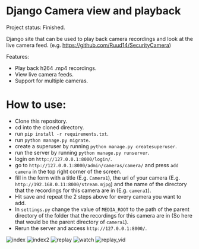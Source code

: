 # Django Camera view and playback

Project status: Finished.

Django site that can be used to play back camera recordings and look at the live camera feed. (e.g. https://github.com/Ruud14/SecurityCamera)

Features:
- Play back h264 .mp4 recordings.
- View live camera feeds.
- Support for multiple cameras.

# How to use:
- Clone this repository.
- cd into the cloned directory.
- run `pip install -r requirements.txt`.
- run `python manage.py migrate`.
- create a superuser by running `python manage.py createsuperuser`.
- run the server by running `python manage.py runserver`.
- login on `http://127.0.0.1:8000/login/`.
- go to `http://127.0.0.1:8000/admin/cameras/camera/` and press `add camera` in the top right corner of the screen.
- fill in the form with a title (E.g. `Camera1`), the url of your camera (E.g. `http://192.168.0.11:8000/stream.mjpg`) and the name of the directory that the recordings for this camera are in (E.g. `camera1`).
- Hit save and repeat the 2 steps above for every camera you want to add.
- In `settings.py` change the value of `MEDIA_ROOT` to the path of the parent directory of the folder that the recordings for this camera are in (So here that would be the parent directory of `camera1`).
- Rerun the server and access `http://127.0.0.1:8000/`.

![index](https://github.com/Ruud14/Django-Camera-View-And-Playback/blob/master/pictures/index.jpg)
![index2](https://github.com/Ruud14/Django-Camera-View-And-Playback/blob/master/pictures/index2.jpg)
![replay](https://github.com/Ruud14/Django-Camera-View-And-Playback/blob/master/pictures/replay.jpg)
![watch](https://github.com/Ruud14/Django-Camera-View-And-Playback/blob/master/pictures/watch.jpg)
![replay_vid](https://github.com/Ruud14/Django-Camera-View-And-Playback/blob/master/pictures/replay_vid.jpg)

